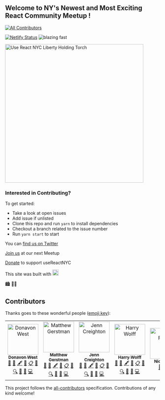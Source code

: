 ## Welcome to NY's Newest and Most Exciting React Community Meetup !
[![All Contributors](https://img.shields.io/badge/all_contributors-6-orange.svg?style=flat-square)](#contributors)

[![Netlify Status](https://api.netlify.com/api/v1/badges/805c38b8-da50-4cf0-8853-3db04f834ccb/deploy-status)](https://app.netlify.com/sites/priceless-meitner-a9781b/deploys) ![blazing fast](https://img.shields.io/badge/speed-blazing%20%F0%9F%94%A5-brightgreen.svg?style=flat-square)   

<img src="https://i.gyazo.com/8f5c890d7edd9613d41bb396389842ca.png" alt="Use React NYC Liberty Holding Torch" width="450" />

### Interested in Contributing?

To get started:

* Take a look at open issues
* Add issue if unlisted
* Clone this repo and run `yarn` to install dependencies
* Checkout a branch related to the issue number
* Run `yarn start` to start


You can  <a href="https://twitter.com/useReactnyc">find us on Twitter</a>

<a href="https://www.meetup.com/useReactNYC/">Join us</a> at our next Meetup

<a href="https://opencollective.com/usereact">Donate</a> to support useReactNYC

This site was built with  <a href="https://gatsbyjs.org"> <img alt="Gatsby" src="https://www.gatsbyjs.org/monogram.svg" width="20px" /> </a> 


🏙 🗽🍕

## Contributors

Thanks goes to these wonderful people ([emoji key](https://allcontributors.org/docs/en/emoji-key)):

<!-- ALL-CONTRIBUTORS-LIST:START - Do not remove or modify this section -->
<!-- prettier-ignore -->
<table><tr><td align="center"><a href="https://donavon.com"><img src="https://avatars3.githubusercontent.com/u/887639?v=4" width="100px;" alt="Donavon West"/><br /><sub><b>Donavon West</b></sub></a><br /><a href="#maintenance-donavon" title="Maintenance">🚧</a> <a href="#business-donavon" title="Business development">💼</a> <a href="#content-donavon" title="Content">🖋</a> <a href="#design-donavon" title="Design">🎨</a> <a href="#eventOrganizing-donavon" title="Event Organizing">📋</a> <a href="#review-donavon" title="Reviewed Pull Requests">👀</a> <a href="#fundingFinding-donavon" title="Funding Finding">🔍</a> <a href="#ideas-donavon" title="Ideas, Planning, & Feedback">🤔</a> <a href="#talk-donavon" title="Talks">📢</a> <a href="https://github.com/usereactnyc/usereact.nyc/commits?author=donavon" title="Code">💻</a></td><td align="center"><a href="http://matthewgerstman.com"><img src="https://avatars3.githubusercontent.com/u/1471434?v=4" width="100px;" alt="Matthew Gerstman"/><br /><sub><b>Matthew Gerstman</b></sub></a><br /><a href="#maintenance-matthew-gerstman" title="Maintenance">🚧</a> <a href="#business-matthew-gerstman" title="Business development">💼</a> <a href="#content-matthew-gerstman" title="Content">🖋</a> <a href="#design-matthew-gerstman" title="Design">🎨</a> <a href="#eventOrganizing-matthew-gerstman" title="Event Organizing">📋</a> <a href="#review-matthew-gerstman" title="Reviewed Pull Requests">👀</a> <a href="#fundingFinding-matthew-gerstman" title="Funding Finding">🔍</a> <a href="#ideas-matthew-gerstman" title="Ideas, Planning, & Feedback">🤔</a> <a href="#talk-matthew-gerstman" title="Talks">📢</a> <a href="https://github.com/usereactnyc/usereact.nyc/commits?author=matthew-gerstman" title="Code">💻</a></td><td align="center"><a href="http://www.jenncreighton.com"><img src="https://avatars2.githubusercontent.com/u/5232812?v=4" width="100px;" alt="Jenn Creighton"/><br /><sub><b>Jenn Creighton</b></sub></a><br /><a href="#maintenance-jcreighton" title="Maintenance">🚧</a> <a href="#business-jcreighton" title="Business development">💼</a> <a href="#content-jcreighton" title="Content">🖋</a> <a href="#design-jcreighton" title="Design">🎨</a> <a href="#eventOrganizing-jcreighton" title="Event Organizing">📋</a> <a href="#review-jcreighton" title="Reviewed Pull Requests">👀</a> <a href="#fundingFinding-jcreighton" title="Funding Finding">🔍</a> <a href="#ideas-jcreighton" title="Ideas, Planning, & Feedback">🤔</a> <a href="#talk-jcreighton" title="Talks">📢</a> <a href="https://github.com/usereactnyc/usereact.nyc/commits?author=jcreighton" title="Code">💻</a></td><td align="center"><a href="http://hswolff.com/"><img src="https://avatars0.githubusercontent.com/u/322576?v=4" width="100px;" alt="Harry Wolff"/><br /><sub><b>Harry Wolff</b></sub></a><br /><a href="#maintenance-hswolff" title="Maintenance">🚧</a> <a href="#business-hswolff" title="Business development">💼</a> <a href="#content-hswolff" title="Content">🖋</a> <a href="#design-hswolff" title="Design">🎨</a> <a href="#eventOrganizing-hswolff" title="Event Organizing">📋</a> <a href="#review-hswolff" title="Reviewed Pull Requests">👀</a> <a href="#fundingFinding-hswolff" title="Funding Finding">🔍</a> <a href="#ideas-hswolff" title="Ideas, Planning, & Feedback">🤔</a> <a href="#talk-hswolff" title="Talks">📢</a> <a href="https://github.com/usereactnyc/usereact.nyc/commits?author=hswolff" title="Code">💻</a></td><td align="center"><a href="https://foden.dev"><img src="https://avatars1.githubusercontent.com/u/8321838?v=4" width="100px;" alt="Nick Foden"/><br /><sub><b>Nick Foden</b></sub></a><br /><a href="#maintenance-NickFoden" title="Maintenance">🚧</a> <a href="#review-NickFoden" title="Reviewed Pull Requests">👀</a> <a href="https://github.com/usereactnyc/usereact.nyc/commits?author=NickFoden" title="Code">💻</a></td><td align="center"><a href="https://twitter.com/dance2die"><img src="https://avatars1.githubusercontent.com/u/8465237?v=4" width="100px;" alt="Sung M. Kim"/><br /><sub><b>Sung M. Kim</b></sub></a><br /><a href="#maintenance-dance2die" title="Maintenance">🚧</a> <a href="#review-dance2die" title="Reviewed Pull Requests">👀</a> <a href="https://github.com/usereactnyc/usereact.nyc/commits?author=dance2die" title="Code">💻</a></td></tr></table>

<!-- ALL-CONTRIBUTORS-LIST:END -->

This project follows the [all-contributors](https://github.com/all-contributors/all-contributors) specification. Contributions of any kind welcome!
